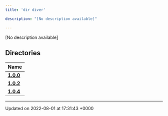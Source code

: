 ```yaml
---
title: 'dir diver'

description: "[No description available]"

---
```







[No description available]

## Directories

| Name           |
| -------------- |
| **[1.0.0](/documentation/code/darkbit_developmentfiles/dir_6c04a1e179ff3f90d749306cdd76978f/#dir-1.0.0)**  |
| **[1.0.2](/documentation/code/darkbit_developmentfiles/dir_8377966446dd4e09f5d090c6a2b8fcf0/#dir-1.0.2)**  |
| **[1.0.4](/documentation/code/darkbit_developmentfiles/dir_298c204ec23185c23e79e52b448534b2/#dir-1.0.4)**  |






-------------------------------

Updated on 2022-08-01 at 17:31:43 +0000
